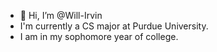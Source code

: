 - 👋 Hi, I’m @Will-Irvin
- I'm currently a CS major at Purdue University.
- I am in my sophomore year of college.


<!---
Will-Irvin/Will-Irvin is a ✨ special ✨ repository because its `README.md` (this file) appears on your GitHub profile.
You can click the Preview link to take a look at your changes.
--->
